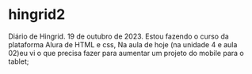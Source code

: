 # hingrid2

Diário de Hingrid.
19 de outubro de 2023.
Estou fazendo o curso da plataforma Alura de HTML e css,
Na aula de hoje (na unidade 4 e aula 02)eu vi o que precisa fazer para aumentar um projeto do mobile para o tablet;
